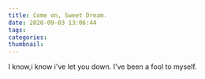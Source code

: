```yaml
---
title: Come on, Sweet Dream. 
date: 2020-09-03 13:06:44
tags:
categories:
thumbnail:
---
```

I know,i know i've let you down.
I've been a fool to myself.